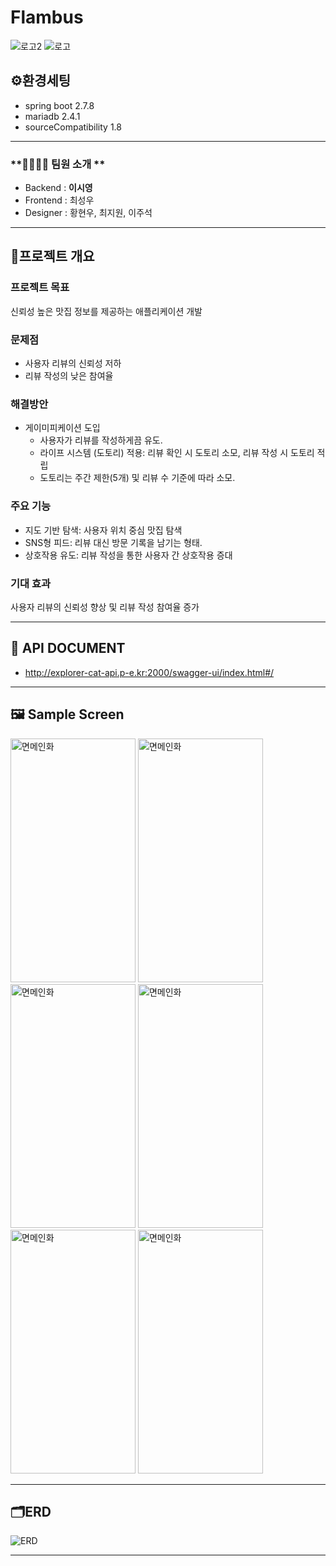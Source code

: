 # Flambus
![로고2](https://github.com/dltldud2kr/app/assets/105353307/4652baf4-ca1d-4f1c-8f55-cea962b5af95)
![로고](https://github.com/dltldud2kr/app/assets/105353307/5322ad3d-cc2f-4978-9f08-41c3663826ab)


## ⚙️환경세팅
 - spring boot 2.7.8
 - mariadb 2.4.1
 - sourceCompatibility 1.8

---

### **👨‍👨‍👧‍👦 팀원 소개 **
- Backend : **이시영**
- Frontend : 최성우
- Designer : 황현우, 최지원, 이주석

---

## 📝프로젝트 개요

### 프로젝트 목표
신뢰성 높은 맛집 정보를 제공하는 애플리케이션 개발

### 문제점
- 사용자 리뷰의 신뢰성 저하
- 리뷰 작성의 낮은 참여율

### 해결방안
- 게이미피케이션 도입
  - 사용자가 리뷰를 작성하게끔 유도.
  - 라이프 시스템 (도토리) 적용: 리뷰 확인 시 도토리 소모, 리뷰 작성 시 도토리 적립
  - 도토리는 주간 제한(5개) 및 리뷰 수 기준에 따라 소모.

### 주요 기능
- 지도 기반 탐색: 사용자 위치 중심 맛집 탐색
- SNS형 피드: 리뷰 대신 방문 기록을 남기는 형태.
- 상호작용 유도: 리뷰 작성을 통한 사용자 간 상호작용 증대

### 기대 효과 
사용자 리뷰의 신뢰성 향상 및 리뷰 작성 참여율 증가

---


## 📒 API DOCUMENT 
 
 - http://explorer-cat-api.p-e.kr:2000/swagger-ui/index.html#/

---

## **🖼️ Sample Screen**
<img src="https://github.com/dltldud2kr/app/assets/105353307/8e4ad04e-56e5-4403-bcdf-ddeceb64dff5" alt="면메인화" width="200px" height="390px">
<img src="https://github.com/dltldud2kr/app/assets/105353307/ceb7e2dd-eda6-45ed-9aee-f336c70717e4" alt="면메인화" width="200px" height="390px">
<img src="https://github.com/dltldud2kr/app/assets/105353307/e0b356da-3b49-4148-b407-0a62bced4bf8" alt="면메인화" width="200px" height="390px">
<img src="https://github.com/dltldud2kr/app/assets/105353307/e4d695c6-8f4e-45c4-9f31-65e09b315e03" alt="면메인화" width="200px" height="390px">
<img src="https://github.com/dltldud2kr/app/assets/105353307/3d45e3e0-8371-4751-b040-daac159ddef3" alt="면메인화" width="200px" height="390px">
<img src="https://github.com/dltldud2kr/app/assets/105353307/3e386309-b226-415c-b731-ebaeae643783" alt="면메인화" width="200px" height="390px">


---


## 🗂ERD

![ERD](https://github.com/dltldud2kr/app/assets/105353307/4955fcd7-19c3-46ba-aa08-2f1f0dd79966)


---
